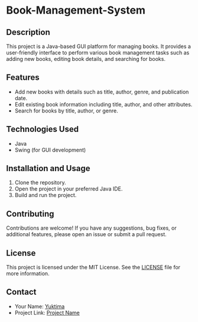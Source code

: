 # Book-Management-System

## Description
This project is a Java-based GUI platform for managing books. It provides a user-friendly interface to perform various book management tasks such as adding new books, editing book details, and searching for books.

## Features
- Add new books with details such as title, author, genre, and publication date.
- Edit existing book information including title, author, and other attributes.
- Search for books by title, author, or genre.

## Technologies Used
- Java
- Swing (for GUI development)

## Installation and Usage
1. Clone the repository.
2. Open the project in your preferred Java IDE.
3. Build and run the project.

## Contributing
Contributions are welcome! If you have any suggestions, bug fixes, or additional features, please open an issue or submit a pull request.

## License
This project is licensed under the MIT License. See the [LICENSE](LICENSE) file for more information.

## Contact
- Your Name: [Yuktima](https://github.com/Yuktima)
- Project Link: [Project Name](https://github.com/your-username/project-repo)

